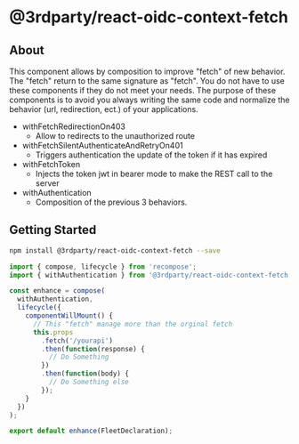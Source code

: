 # @3rdparty/react-oidc-context-fetch

## About

This component allows by composition to improve "fetch" of new behavior. The "fetch" return to the same signature as "fetch". You do not have to use these components if they do not meet your needs. The purpose of these components is to avoid you always writing the same code and normalize the behavior (url, redirection, ect.) of your applications.

- withFetchRedirectionOn403
  - Allow to redirects to the unauthorized route
- withFetchSilentAuthenticateAndRetryOn401
  - Triggers authentication the update of the token if it has expired
- withFetchToken
  - Injects the token jwt in bearer mode to make the REST call to the server
- withAuthentication
  - Composition of the previous 3 behaviors.

## Getting Started

```sh
npm install @3rdparty/react-oidc-context-fetch --save
```

```javascript
import { compose, lifecycle } from 'recompose';
import { withAuthentication } from '@3rdparty/react-oidc-context-fetch';

const enhance = compose(
  withAuthentication,
  lifecycle({
    componentWillMount() {
      // This "fetch" manage more than the orginal fetch
      this.props
        .fetch('/yourapi')
        .then(function(response) {
          // Do Something
        })
        .then(function(body) {
          // Do Something else
        });
    }
  })
);

export default enhance(FleetDeclaration);
```
